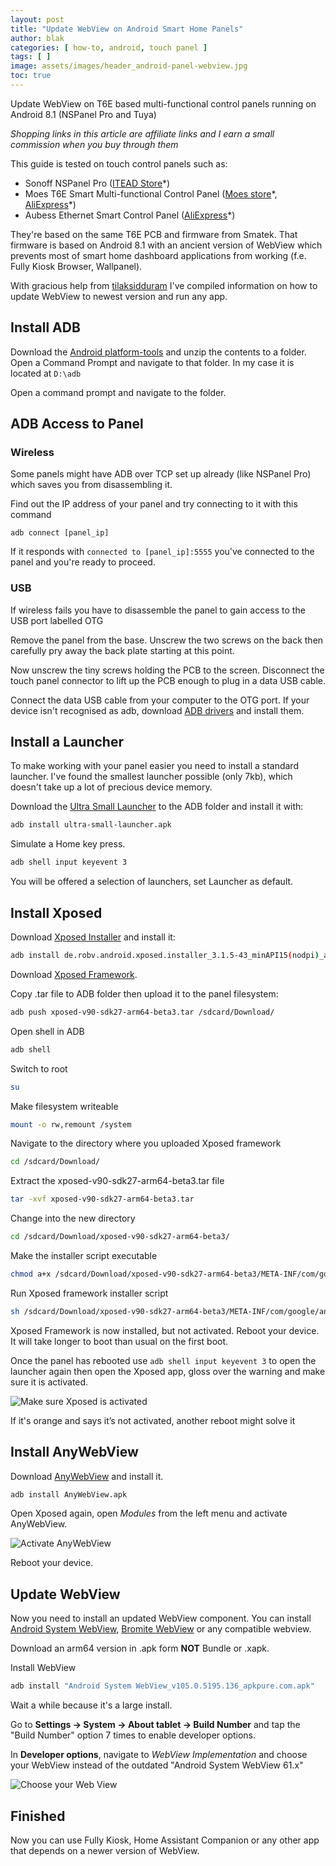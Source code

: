 ```yaml
---
layout: post
title: "Update WebView on Android Smart Home Panels"
author: blak
categories: [ how-to, android, touch panel ]
tags: [ ]
image: assets/images/header_android-panel-webview.jpg
toc: true
---
```


Update WebView on T6E based multi-functional control panels running on Android 8.1 (NSPanel Pro and Tuya)

_Shopping links in this article are affiliate links and I earn a small commission when you buy through them_

This guide is tested on touch control panels such as:
- Sonoff NSPanel Pro ([ITEAD Store](https://itead.cc/product/sonoff-nspanel-pro-smart-home-control-panel/ref/34/?campaign=nspanelpro)*)
- Moes T6E Smart Multi-functional Control Panel ([Moes store](https://www.moeshouse.com/products/tuya-smart-home-multi-functional-touch-screen-control-panel-4-inch-in-wall?ref=v4thya2eufek)\*, [AliExpress](https://www.aliexpress.com/item/1005003799973429.html?aff_fcid=a6ecab89ce6641d88b11cf84aaf81932-1664369338596-08437-_Dee5hOB&tt=CPS_NORMAL&aff_fsk=_Dee5hOB&aff_platform=shareComponent-detail&sk=_Dee5hOB&aff_trace_key=a6ecab89ce6641d88b11cf84aaf81932-1664369338596-08437-_Dee5hOB&terminal_id=5328bb0326ad4ecea39a5766fa327b23&afSmartRedirect=y)\*)
- Aubess Ethernet Smart Control Panel ([AliExpress](https://www.aliexpress.com/item/1005004639636958.html?aff_fcid=33974372f9ca4396a4ebc4d388677d06-1664369339410-05923-_DltEVer&tt=CPS_NORMAL&aff_fsk=_DltEVer&aff_platform=shareComponent-detail&sk=_DltEVer&aff_trace_key=33974372f9ca4396a4ebc4d388677d06-1664369339410-05923-_DltEVer&terminal_id=5328bb0326ad4ecea39a5766fa327b23&afSmartRedirect=y)*)


They're based on the same T6E PCB and firmware from Smatek. That firmware is based on Android 8.1 with an ancient version of WebView which prevents most of smart home dashboard applications from working (f.e. Fully Kiosk Browser, Wallpanel).

With gracious help from [tilaksidduram](https://twitter.com/tilaksidduram) I've compiled information on how to update WebView to newest version and run any app.

## Install ADB
Download the [Android platform-tools](https://dl.google.com/android/repository/platform-tools-latest-windows.zip) and unzip the contents to a folder. Open a Command Prompt and navigate to that folder. In my case it is located at `D:\adb`

Open a command prompt and navigate to the folder.

## ADB Access to Panel

### Wireless

Some panels might have ADB over TCP set up already (like NSPanel Pro) which saves you from disassembling it. 

Find out the IP address of your panel and try connecting to it with this command

`adb connect [panel_ip]`

If it responds with `connected to [panel_ip]:5555` you've connected to the panel and you're ready to proceed.

### USB

If wireless fails you have to disassemble the panel to gain access to the USB port labelled OTG

Remove the panel from the base. Unscrew the two screws on the back then carefully pry away the back plate starting at this point.

Now unscrew the tiny screws holding the PCB to the screen. Disconnect the touch panel connector to lift up the PCB enough to plug in a data USB cable.

Connect the data USB cable from your computer to the OTG port. If your device isn't recognised as adb, download [ADB drivers](https://developer.android.com/studio/run/win-usb) and install them.

## Install a Launcher

To make working with your panel easier you need to install a standard launcher. I've found the smallest launcher possible (only 7kb), which doesn't take up a lot of precious device memory.

Download the [Ultra Small Launcher](/assets/files/ultra-small-launcher.apk) to the ADB folder and install it with:

```sh
adb install ultra-small-launcher.apk
```

Simulate a Home key press. 

```sh
adb shell input keyevent 3
```

You will be offered a selection of launchers, set Launcher as default.


## Install Xposed

Download [Xposed Installer](https://www.apkmirror.com/apk/rovo89/xposed-installer/xposed-installer-3-1-5-release/xposed-installer-3-1-5-android-apk-download/) and install it:

```sh
adb install de.robv.android.xposed.installer_3.1.5-43_minAPI15(nodpi)_apkmirror.com.apk
```

Download [Xposed Framework](/assets/files/xposed-v90-sdk27-arm64-beta3.tar).

Copy .tar file to ADB folder then upload it to the panel filesystem:

```sh
adb push xposed-v90-sdk27-arm64-beta3.tar /sdcard/Download/
```

Open shell in ADB

```sh
adb shell
```

Switch to root 

```sh
su
```

Make filesystem writeable

```sh
mount -o rw,remount /system
```

Navigate to the directory where you uploaded Xposed framework

```sh
cd /sdcard/Download/
```

Extract the xposed-v90-sdk27-arm64-beta3.tar file

```sh
tar -xvf xposed-v90-sdk27-arm64-beta3.tar
```

Change into the new directory
```sh
cd /sdcard/Download/xposed-v90-sdk27-arm64-beta3/
```

Make the installer script executable

```sh
chmod a+x /sdcard/Download/xposed-v90-sdk27-arm64-beta3/META-INF/com/google/android/flash-script.sh
```

Run Xposed framework installer script

```sh
sh /sdcard/Download/xposed-v90-sdk27-arm64-beta3/META-INF/com/google/android/flash-script.sh
```

Xposed Framework is now installed, but not activated. Reboot your device. It will take longer to boot than usual on the first boot.

Once the panel has rebooted use `adb shell input keyevent 3` to open the launcher again then open the Xposed app, gloss over the warning and make sure it is activated.

![Make sure Xposed is activated](/assets/images/android-panel-webview/xposedinstalled.png)

If it's orange and says it’s not activated, another reboot might solve it

## Install AnyWebView

Download [AnyWebView](https://github.com/neoblackxt/AnyWebView/releases/) and install it. 

```sh
adb install AnyWebView.apk
```

Open Xposed again, open _Modules_ from the left menu and activate AnyWebView.

![Activate AnyWebView](/assets/images/android-panel-webview/anywebview.png)

Reboot your device.

## Update WebView

Now you need to install an updated WebView component. You can install [Android System WebView](https://apkpure.com/android-system-webview/com.google.android.webview/versions), [Bromite WebView](https://www.bromite.org/system_web_view) or any compatible webview.

Download an arm64 version in .apk form **NOT** Bundle or .xapk.

Install WebView

```sh
adb install "Android System WebView_v105.0.5195.136_apkpure.com.apk"
```

Wait a while because it's a large install.

Go to  **Settings -> System -> About tablet -> Build Number** and tap the "Build Number" option 7 times to enable developer options.

In **Developer options**, navigate to _WebView Implementation_ and choose your WebView instead of the outdated "Android System WebView 61.x"

![Choose your Web View](/assets/images/android-panel-webview/changewebview.png)

## Finished

Now you can use Fully Kiosk, Home Assistant Companion or any other app that depends on a newer version of WebView.
